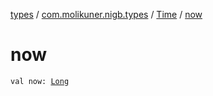 [types](../../index.md) / [com.molikuner.nigb.types](../index.md) / [Time](index.md) / [now](./now.md)

# now

`val now: `[`Long`](https://kotlinlang.org/api/latest/jvm/stdlib/kotlin/-long/index.html)
